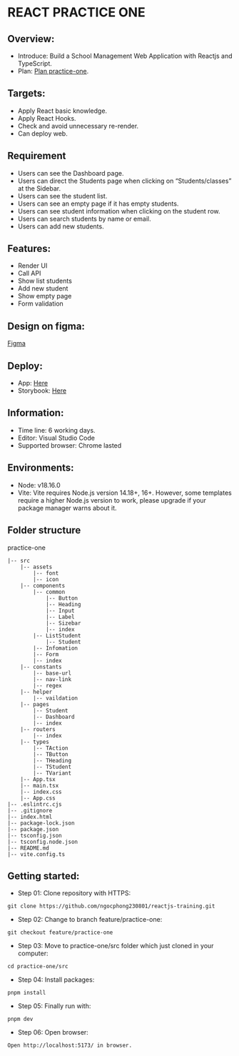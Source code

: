 # REACT PRACTICE ONE

## Overview:

- Introduce: Build a School Management Web Application with Reactjs and TypeScript.
- Plan: [Plan practice-one](https://docs.google.com/document/d/1KGUcfnYYeZFbLqICTLxquW1L_2SFBHJx97Ra4H7W5L0/edit).
## Targets:

- Apply React basic knowledge.
- Apply React Hooks.
- Check and avoid unnecessary re-render.
- Can deploy web.

## Requirement

- Users can see the Dashboard page.
- Users can direct the Students page when clicking on “Students/classes” at the Sidebar.
- Users can see the student list. 
- Users can see an empty page if it has empty students.
- Users can see student information when clicking on the student row.
- Users can search students by name or email.
- Users can add new students.


## Features:

- Render UI
- Call API
- Show list students
- Add new student
- Show empty page
- Form validation

## Design on figma:

[Figma](<https://www.figma.com/file/xbpLfqHwFvYqDuqvbZTWNP/School-Management-Admin-Dashboard-UI-(Community)?type=design&node-id=6-3&mode=design&t=M52fndy5HBQVOW56-0>)

## Deploy:

- App: [Here](https://practice-one-eight.vercel.app/)
- Storybook: [Here](https://practice-react-sepia.vercel.app/?path=/story/components-footer--default)

## Information:

- Time line: 6 working days.
- Editor: Visual Studio Code
- Supported browser: Chrome lasted

## Environments:

- Node: v18.16.0
- Vite: Vite requires Node.js version 14.18+, 16+. However, some templates require a higher Node.js version to work, please upgrade if your package manager warns about it.

## Folder structure

practice-one

```
|-- src
    |-- assets
        |-- font
        |-- icon
    |-- components
        |-- common
            |-- Button
            |-- Heading
            |-- Input
            |-- Label
            |-- Sizebar
            |-- index
        |-- ListStudent
            |-- Student
        |-- Infomation
        |-- Form
        |-- index
    |-- constants
        |-- base-url
        |-- nav-link
        |-- regex
    |-- helper
        |-- vaildation
    |-- pages
        |-- Student
        |-- Dashboard
        |-- index
    |-- routers
        |-- index
    |-- types
        |-- TAction
        |-- TButton
        |-- THeading
        |-- TStudent
        |-- TVariant
    |-- App.tsx
    |-- main.tsx
    |-- index.css
    |-- App.css
|-- .eslintrc.cjs
|-- .gitignore
|-- index.html
|-- package-lock.json
|-- package.json
|-- tsconfig.json
|-- tsconfig.node.json
|-- README.md
|-- vite.config.ts
```

## Getting started:

- Step 01: Clone repository with HTTPS:

```
git clone https://github.com/ngocphong230801/reactjs-training.git
```

- Step 02: Change to branch feature/practice-one:

```
git checkout feature/practice-one
```

- Step 03: Move to practice-one/src folder which just cloned in your computer:

```
cd practice-one/src
```

- Step 04: Install packages:

```
pnpm install
```

- Step 05: Finally run with:

```
pnpm dev
```

- Step 06: Open browser:

```
Open http://localhost:5173/ in browser.
```
